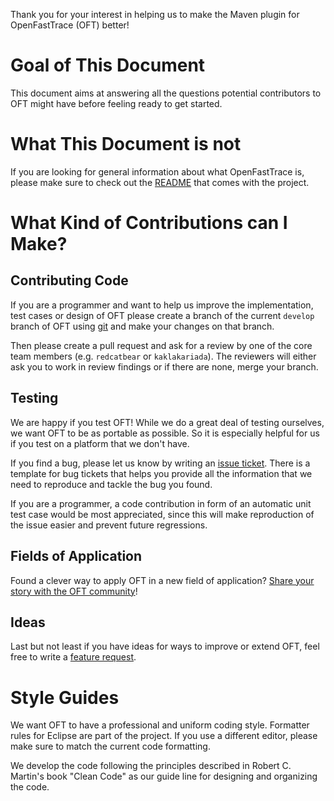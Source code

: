 Thank you for your interest in helping us to make the Maven plugin for OpenFastTrace (OFT) better!

# Goal of This Document
This document aims at answering all the questions potential contributors to OFT might have before feeling ready to get started.

# What This Document is not
If you are looking for general information about what OpenFastTrace is, please make sure to check out the [README](./README.md) that comes with the project.

# What Kind of Contributions can I Make?

## Contributing Code
If you are a programmer and want to help us improve the implementation, test cases or design of OFT please create a branch of the current `develop` branch of OFT using [git](https://git-scm.com/) and make your changes on that branch.

Then please create a pull request and ask for a review by one of the core team members (e.g. `redcatbear` or `kaklakariada`).
The reviewers will either ask you to work in review findings or if there are none, merge your branch.

## Testing
We are happy if you test OFT! While we do a great deal of testing ourselves, we want OFT to be as portable as possible. So it is especially helpful for us if you test on a platform that we don't have.

If you find a bug, please let us know by writing an [issue ticket](https://github.com/itsallcode/openfasttrace-maven-plugin/issues/new?template=Bug_report.md). There is a template for bug tickets that helps you provide all the information that we need to reproduce and tackle the bug you found.

If you are a programmer, a code contribution in form of an automatic unit test case would be most appreciated, since this will make reproduction of the issue easier and prevent future regressions.

## Fields of Application
Found a clever way to apply OFT in a new field of application? [Share your story with the OFT community](https://github.com/itsallcode/openfasttrace/wiki/OFT-Stories)!

## Ideas
Last but not least if you have ideas for ways to improve or extend OFT, feel free to write a [feature request](https://github.com/itsallcode/openfasttrace-maven-plugin/issues/new?template=Feature_request.md).

# Style Guides
We want OFT to have a professional and uniform coding style. Formatter rules for Eclipse are part of the project. If you use a different editor, please make sure to match the current code formatting.

We develop the code following the principles described in Robert C. Martin's book "Clean Code" as our guide line for designing and organizing the code.
